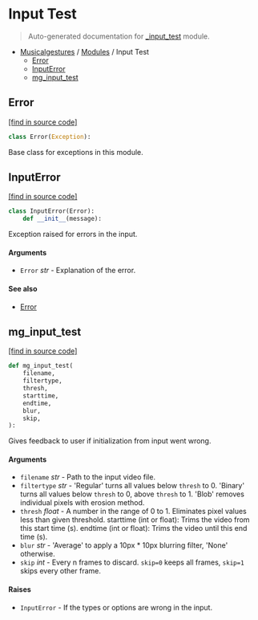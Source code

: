 # Input Test

> Auto-generated documentation for [_input_test](https://github.com/fourMs/MGT-python/blob/master/musicalgestures/_input_test.py) module.

- [Musicalgestures](README.md#musicalgestures-index) / [Modules](MODULES.md#musicalgestures-modules) / Input Test
    - [Error](#error)
    - [InputError](#inputerror)
    - [mg_input_test](#mg_input_test)

## Error

[[find in source code]](https://github.com/fourMs/MGT-python/blob/master/musicalgestures/_input_test.py#L1)

```python
class Error(Exception):
```

Base class for exceptions in this module.

## InputError

[[find in source code]](https://github.com/fourMs/MGT-python/blob/master/musicalgestures/_input_test.py#L6)

```python
class InputError(Error):
    def __init__(message):
```

Exception raised for errors in the input.

#### Arguments

- `Error` *str* - Explanation of the error.

#### See also

- [Error](#error)

## mg_input_test

[[find in source code]](https://github.com/fourMs/MGT-python/blob/master/musicalgestures/_input_test.py#L18)

```python
def mg_input_test(
    filename,
    filtertype,
    thresh,
    starttime,
    endtime,
    blur,
    skip,
):
```

Gives feedback to user if initialization from input went wrong.

#### Arguments

- `filename` *str* - Path to the input video file.
- `filtertype` *str* - 'Regular' turns all values below `thresh` to 0. 'Binary' turns all values below `thresh` to 0, above `thresh` to 1. 'Blob' removes individual pixels with erosion method.
- `thresh` *float* - A number in the range of 0 to 1. Eliminates pixel values less than given threshold.
starttime (int or float): Trims the video from this start time (s).
endtime (int or float): Trims the video until this end time (s).
- `blur` *str* - 'Average' to apply a 10px * 10px blurring filter, 'None' otherwise.
- `skip` *int* - Every n frames to discard. `skip=0` keeps all frames, `skip=1` skips every other frame.

#### Raises

- `InputError` - If the types or options are wrong in the input.
